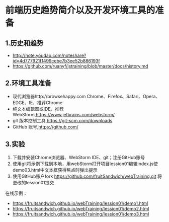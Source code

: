 # 前端历史趋势简介以及开发环境工具的准备
## 1.历史和趋势
- http://note.youdao.com/noteshare?id=4d777921f1499cebe7b3ee52b886193f
- https://github.com/ruanyf/jstraining/blob/master/docs/history.md

## 2.环境工具准备
- 现代浏览器http://browsehappy.com Chrome、Firefox、Safari、Opera、EDGE、IE，推荐Chrome
- 纯文本编辑器或IDE，推荐WebStorm,https://www.jetbrains.com/webstorm/
- git 版本控制工具,https://git-scm.com/downloads
- GitHub 账号,https://github.com/

## 3.实验
1. 下载并安装Chrome浏览器、WebStorm IDE、git；注册GitHub账号
2. 使用git将示例下载到本地，用webStorm打开项目lession01编辑index.js使demo03.html中文本框获得焦点时弹出提示
3. 使用GitHub账户fork https://github.com/fruitSandwich/webTraining.git 将更改的lession01提交

在线示例：
- https://fruitsandwich.github.io/webTraining/lession01/demo1.html
- https://fruitsandwich.github.io/webTraining/lession01/demo2.html
- https://fruitsandwich.github.io/webTraining/lession01/demo3.html